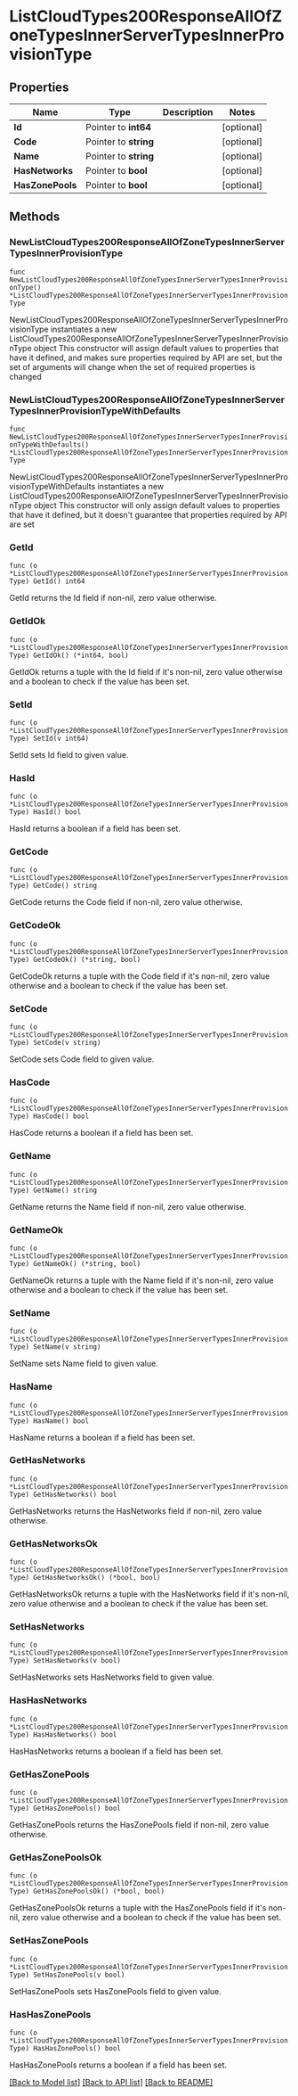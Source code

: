 # ListCloudTypes200ResponseAllOfZoneTypesInnerServerTypesInnerProvisionType

## Properties

Name | Type | Description | Notes
------------ | ------------- | ------------- | -------------
**Id** | Pointer to **int64** |  | [optional] 
**Code** | Pointer to **string** |  | [optional] 
**Name** | Pointer to **string** |  | [optional] 
**HasNetworks** | Pointer to **bool** |  | [optional] 
**HasZonePools** | Pointer to **bool** |  | [optional] 

## Methods

### NewListCloudTypes200ResponseAllOfZoneTypesInnerServerTypesInnerProvisionType

`func NewListCloudTypes200ResponseAllOfZoneTypesInnerServerTypesInnerProvisionType() *ListCloudTypes200ResponseAllOfZoneTypesInnerServerTypesInnerProvisionType`

NewListCloudTypes200ResponseAllOfZoneTypesInnerServerTypesInnerProvisionType instantiates a new ListCloudTypes200ResponseAllOfZoneTypesInnerServerTypesInnerProvisionType object
This constructor will assign default values to properties that have it defined,
and makes sure properties required by API are set, but the set of arguments
will change when the set of required properties is changed

### NewListCloudTypes200ResponseAllOfZoneTypesInnerServerTypesInnerProvisionTypeWithDefaults

`func NewListCloudTypes200ResponseAllOfZoneTypesInnerServerTypesInnerProvisionTypeWithDefaults() *ListCloudTypes200ResponseAllOfZoneTypesInnerServerTypesInnerProvisionType`

NewListCloudTypes200ResponseAllOfZoneTypesInnerServerTypesInnerProvisionTypeWithDefaults instantiates a new ListCloudTypes200ResponseAllOfZoneTypesInnerServerTypesInnerProvisionType object
This constructor will only assign default values to properties that have it defined,
but it doesn't guarantee that properties required by API are set

### GetId

`func (o *ListCloudTypes200ResponseAllOfZoneTypesInnerServerTypesInnerProvisionType) GetId() int64`

GetId returns the Id field if non-nil, zero value otherwise.

### GetIdOk

`func (o *ListCloudTypes200ResponseAllOfZoneTypesInnerServerTypesInnerProvisionType) GetIdOk() (*int64, bool)`

GetIdOk returns a tuple with the Id field if it's non-nil, zero value otherwise
and a boolean to check if the value has been set.

### SetId

`func (o *ListCloudTypes200ResponseAllOfZoneTypesInnerServerTypesInnerProvisionType) SetId(v int64)`

SetId sets Id field to given value.

### HasId

`func (o *ListCloudTypes200ResponseAllOfZoneTypesInnerServerTypesInnerProvisionType) HasId() bool`

HasId returns a boolean if a field has been set.

### GetCode

`func (o *ListCloudTypes200ResponseAllOfZoneTypesInnerServerTypesInnerProvisionType) GetCode() string`

GetCode returns the Code field if non-nil, zero value otherwise.

### GetCodeOk

`func (o *ListCloudTypes200ResponseAllOfZoneTypesInnerServerTypesInnerProvisionType) GetCodeOk() (*string, bool)`

GetCodeOk returns a tuple with the Code field if it's non-nil, zero value otherwise
and a boolean to check if the value has been set.

### SetCode

`func (o *ListCloudTypes200ResponseAllOfZoneTypesInnerServerTypesInnerProvisionType) SetCode(v string)`

SetCode sets Code field to given value.

### HasCode

`func (o *ListCloudTypes200ResponseAllOfZoneTypesInnerServerTypesInnerProvisionType) HasCode() bool`

HasCode returns a boolean if a field has been set.

### GetName

`func (o *ListCloudTypes200ResponseAllOfZoneTypesInnerServerTypesInnerProvisionType) GetName() string`

GetName returns the Name field if non-nil, zero value otherwise.

### GetNameOk

`func (o *ListCloudTypes200ResponseAllOfZoneTypesInnerServerTypesInnerProvisionType) GetNameOk() (*string, bool)`

GetNameOk returns a tuple with the Name field if it's non-nil, zero value otherwise
and a boolean to check if the value has been set.

### SetName

`func (o *ListCloudTypes200ResponseAllOfZoneTypesInnerServerTypesInnerProvisionType) SetName(v string)`

SetName sets Name field to given value.

### HasName

`func (o *ListCloudTypes200ResponseAllOfZoneTypesInnerServerTypesInnerProvisionType) HasName() bool`

HasName returns a boolean if a field has been set.

### GetHasNetworks

`func (o *ListCloudTypes200ResponseAllOfZoneTypesInnerServerTypesInnerProvisionType) GetHasNetworks() bool`

GetHasNetworks returns the HasNetworks field if non-nil, zero value otherwise.

### GetHasNetworksOk

`func (o *ListCloudTypes200ResponseAllOfZoneTypesInnerServerTypesInnerProvisionType) GetHasNetworksOk() (*bool, bool)`

GetHasNetworksOk returns a tuple with the HasNetworks field if it's non-nil, zero value otherwise
and a boolean to check if the value has been set.

### SetHasNetworks

`func (o *ListCloudTypes200ResponseAllOfZoneTypesInnerServerTypesInnerProvisionType) SetHasNetworks(v bool)`

SetHasNetworks sets HasNetworks field to given value.

### HasHasNetworks

`func (o *ListCloudTypes200ResponseAllOfZoneTypesInnerServerTypesInnerProvisionType) HasHasNetworks() bool`

HasHasNetworks returns a boolean if a field has been set.

### GetHasZonePools

`func (o *ListCloudTypes200ResponseAllOfZoneTypesInnerServerTypesInnerProvisionType) GetHasZonePools() bool`

GetHasZonePools returns the HasZonePools field if non-nil, zero value otherwise.

### GetHasZonePoolsOk

`func (o *ListCloudTypes200ResponseAllOfZoneTypesInnerServerTypesInnerProvisionType) GetHasZonePoolsOk() (*bool, bool)`

GetHasZonePoolsOk returns a tuple with the HasZonePools field if it's non-nil, zero value otherwise
and a boolean to check if the value has been set.

### SetHasZonePools

`func (o *ListCloudTypes200ResponseAllOfZoneTypesInnerServerTypesInnerProvisionType) SetHasZonePools(v bool)`

SetHasZonePools sets HasZonePools field to given value.

### HasHasZonePools

`func (o *ListCloudTypes200ResponseAllOfZoneTypesInnerServerTypesInnerProvisionType) HasHasZonePools() bool`

HasHasZonePools returns a boolean if a field has been set.


[[Back to Model list]](../README.md#documentation-for-models) [[Back to API list]](../README.md#documentation-for-api-endpoints) [[Back to README]](../README.md)


